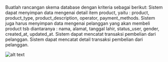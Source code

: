 Buatlah rancangan skema database dengan kriteria sebagai berikut:
Sistem dapat menyimpan data mengenai detail item product, yaitu : product, product_type, product_description, operator, payment_methods.
Sistem juga harus menyimpan data mengenai pelanggan yang akan membeli product tsb diantaranya : nama, alamat, tanggal lahir, status_user, gender, created_at, updated_at.
Sistem dapat mencatat transaksi pembelian dari pelanggan.
Sistem dapat mencatat detail transaksi pembelian dari pelanggan.

![alt text](https://github.com/abdansyakur14002/DE_Abdan-Syakur/blob/main/08.Relational%20Database/screenshot/skema.jpeg?raw=true)
